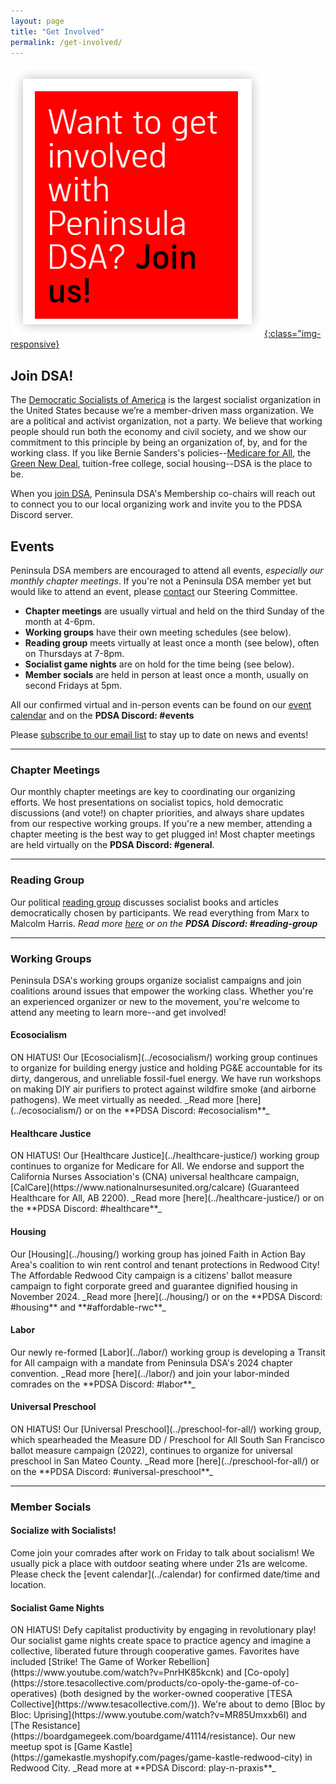 ```yaml
---
layout: page
title: "Get Involved"
permalink: /get-involved/
---
```


[![Want to get involved with Peninsula DSA? Join us!](/assets/images/getinvolved.png){:class="img-responsive}](https://act.dsausa.org/donate/membership/)

<h2>Join DSA!</h2>

The [Democratic Socialists of America](https://www.dsausa.org/) is the largest socialist organization in the United States because we’re a member-driven mass organization. We are a political and activist organization, not a party. We believe that working people should run both the economy and civil society, and we show our commitment to this principle by being an organization of, by, and for the working class. If you like Bernie Sanders's policies--[Medicare for All](https://berniesanders.com/issues/medicare-for-all/), the [Green New Deal](https://berniesanders.com/issues/green-new-deal/), tuition-free college, social housing--DSA is the place to be.

When you [join DSA](https://www.dsausa.org/join), Peninsula DSA's Membership co-chairs will reach out to connect you to our local organizing work and invite you to the PDSA Discord server.

<h2>Events</h2>

Peninsula DSA members are encouraged to attend all events, _especially our monthly chapter meetings_. If you're not a Peninsula DSA member yet but would like to attend an event, please [contact](mailto:info@peninsuladsa.org) our Steering Committee. 

* **Chapter meetings** are usually virtual and held on the third Sunday of the month at 4-6pm.
* **Working groups** have their own meeting schedules (see below).
* **Reading group** meets virtually at least once a month (see below), often on Thursdays at 7-8pm.
* **Socialist game nights** are on hold for the time being (see below).
* **Member socials** are held in person at least once a month, usually on second Fridays at 5pm.

All our confirmed virtual and in-person events can be found on our [event calendar](../calendar) and on the **PDSA Discord: #events**

Please [subscribe to our email list](http://eepurl.com/cNwNHH) to stay up to date on news and events!

---

<h3>Chapter Meetings</h3>

Our monthly chapter meetings are key to coordinating our organizing efforts. We host presentations on socialist topics, hold democratic discussions (and vote!) on chapter priorities, and always share updates from our respective working groups. If you're a new member, attending a chapter meeting is the best way to get plugged in! Most chapter meetings are held virtually on the **PDSA Discord: #general**.

---

<h3>Reading Group</h3>

Our political [reading group](../political-reading/) discusses socialist books and articles democratically chosen by participants. We read everything from Marx to Malcolm Harris.
_Read more [here](../political-reading/) or on the **PDSA Discord: #reading-group**_

---

<h3>Working Groups</h3>

Peninsula DSA's working groups organize socialist campaigns and join coalitions around issues that empower the working class. Whether you're an experienced organizer or new to the movement, you're welcome to attend any meeting to learn more--and get involved!

<h4>Ecosocialism</h4>
ON HIATUS! Our [Ecosocialism](../ecosocialism/) working group continues to organize for building energy justice and holding PG&E accountable for its dirty, dangerous, and unreliable fossil-fuel energy. We have run workshops on making DIY air purifiers to protect against wildfire smoke (and airborne pathogens). We meet virtually as needed.  
_Read more [here](../ecosocialism/) or on the **PDSA Discord: #ecosocialism**_

<h4>Healthcare Justice</h4>
ON HIATUS! Our [Healthcare Justice](../healthcare-justice/) working group continues to organize for Medicare for All. We endorse and support the California Nurses Association's (CNA) universal healthcare campaign, [CalCare](https://www.nationalnursesunited.org/calcare) (Guaranteed Healthcare for All, AB 2200).  
_Read more [here](../healthcare-justice/) or on the **PDSA Discord: #healthcare**_

<h4>Housing</h4>
Our [Housing](../housing/) working group has joined Faith in Action Bay Area's coalition to win rent control and tenant protections in Redwood City! The Affordable Redwood City campaign is a citizens' ballot measure campaign to fight corporate greed and guarantee dignified housing in November 2024.  
_Read more [here](../housing/) or on the **PDSA Discord: #housing** and **#affordable-rwc**_

<h4>Labor</h4>
Our newly re-formed [Labor](../labor/) working group is developing a Transit for All campaign with a mandate from Peninsula DSA's 2024 chapter convention.  
_Read more [here](../labor/) and join your labor-minded comrades on the **PDSA Discord: #labor**_

<h4>Universal Preschool</h4>
ON HIATUS! Our [Universal Preschool](../preschool-for-all/) working group, which spearheaded the Measure DD / Preschool for All South San Francisco ballot measure campaign (2022), continues to organize for universal preschool in San Mateo County.  
_Read more [here](../preschool-for-all/) or on the **PDSA Discord: #universal-preschool**_

---

<h3>Member Socials</h3>

<h4>Socialize with Socialists!</h4>
Come join your comrades after work on Friday to talk about socialism!  We usually pick a place with outdoor seating where under 21s are welcome. Please check the [event calendar](../calendar) for confirmed date/time and location.

<h4>Socialist Game Nights</h4>
ON HIATUS! Defy capitalist productivity by engaging in revolutionary play! Our socialist game nights create space to practice agency and imagine a collective, liberated future through cooperative games. Favorites have included [Strike! The Game of Worker Rebellion](https://www.youtube.com/watch?v=PnrHK85kcnk) and [Co-opoly](https://store.tesacollective.com/products/co-opoly-the-game-of-co-operatives) (both designed by the worker-owned cooperative [TESA Collective](https://www.tesacollective.com/)). We're about to demo [Bloc by Bloc: Uprising](https://www.youtube.com/watch?v=MR85Umxxb6I) and [The Resistance](https://boardgamegeek.com/boardgame/41114/resistance). Our new meetup spot is [Game Kastle](https://gamekastle.myshopify.com/pages/game-kastle-redwood-city) in Redwood City.  
_Read more at **PDSA Discord: play-n-praxis**_
